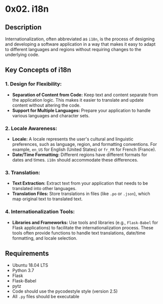 # 0x02. i18n

## Description

Internationalization, often abbreviated as `i18n`, is the process of designing and developing a software application in a way that makes it easy to adapt to different languages and regions without requiring changes to the underlying code.

## Key Concepts of i18n

### 1. Design for Flexibility:
- **Separation of Content from Code:** Keep text and content separate from the application logic. This makes it easier to translate and update content without altering the code.
- **Support for Multiple Languages:** Prepare your application to handle various languages and character sets.

### 2. Locale Awareness:
- **Locale:** A locale represents the user's cultural and linguistic preferences, such as language, region, and formatting conventions. For example, `en_US` for English (United States) or `fr_FR` for French (France).
- **Date/Time Formatting:** Different regions have different formats for dates and times. `i18n` should accommodate these differences.

### 3. Translation:
- **Text Extraction:** Extract text from your application that needs to be translated into other languages.
- **Translation Files:** Store translations in files (like `.po` or `.json`), which map original text to translated text.

### 4. Internationalization Tools:
- **Libraries and Frameworks:** Use tools and libraries (e.g., `Flask-Babel` for Flask applications) to facilitate the internationalization process. These tools often provide functions to handle text translations, date/time formatting, and locale selection.

## Requirements

- Ubuntu 18.04 LTS
- Python 3.7
- Flask
- Flask-Babel
- pytz
- Code should use the pycodestyle style (version 2.5)
- All `.py` files should be executable
